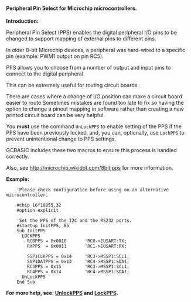 <div class="section">

<div class="titlepage">

<div>

<div>

#### <span id="peripheral_pin_select_for_microchip_microcontrollers"></span>Peripheral Pin Select for Microchip microcontrollers.

</div>

</div>

</div>

<span class="strong">**Introduction:**</span>

Peripheral Pin Select (PPS) enables the digital peripheral I/O pins to
be changed to support mapping of external pins to different pins.

In older 8-bit Microchip devices, a peripheral was hard-wired to a
specific pin (example: PWM1 output on pin RC5).

PPS allows you to choose from a number of output and input pins to
connect to the digital peripheral.

This can be extremely useful for routing circuit boards.

There are cases where a change of I/O position can make a circuit board
easier to route Sometimes mistakes are found too late to fix so having
the option to change a pinout mapping in software rather than creating a
new printed circuit board can be very helpful.

You <span class="strong">**must**</span> use the command `UnLockPPS` to
enable setting of the PPS if the PPS have been previously locked, and,
you can, optionally, use `LockPPS` to prevent unintentional change to
PPS settings.

GCBASIC includes these two macros to ensure this process is handled
correctly.

Also, see <http://microchip.wikidot.com/8bit:pps> for more information.

<span class="strong">**Example:**</span>

``` screen
    'Please check configuration before using on an alternative microcontroller.

    #chip 16f18855,32
    #option explicit

    'Set the PPS of the I2C and the RS232 ports.
    #startup InitPPS, 85
    Sub InitPPS
      LOCKPPS
        RC0PPS = 0x0010       'RC0->EUSART:TX;
        RXPPS  = 0x0011       'RC1->EUSART:RX;

        SSP1CLKPPS = 0x14     'RC3->MSSP1:SCL1;
        SSP1DATPPS = 0x13     'RC4->MSSP1:SDA1;
        RC3PPS = 0x15         'RC3->MSSP1:SCL1;
        RC4PPS = 0x14         'RC4->MSSP1:SDA1;
      UnLockPPS
    End Sub
```

<span class="strong">**For more help, see:
<a href="unlockpps" class="link" title="UnLockPPS">UnlockPPS</a>
and
<a href="lockpps" class="link" title="LockPPS">LockPPS</a>.**</span>

</div>
